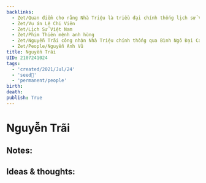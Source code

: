 ```yaml
---
backlinks:
  - Zet/Quan điểm cho rằng Nhà Triệu là triều đại chính thống lịch sử VN
  - Zet/Vụ án Lệ Chi Viên
  - Zet/Lịch Sử Việt Nam
  - Zet/Phim Thiên mệnh anh hùng
  - Zet/Nguyễn Trãi công nhận Nhà Triệu chính thống qua Bình Ngô Đại Cáo
  - Zet/People/Nguyễn Anh Vũ
title: Nguyễn Trãi
UID: 2107241024
tags:
  - 'created/2021/Jul/24'
  - 'seed🥜'
  - 'permanent/people'
birth: 
death: 
publish: True
---
```

# Nguyễn Trãi

## Notes:


## Ideas & thoughts:
